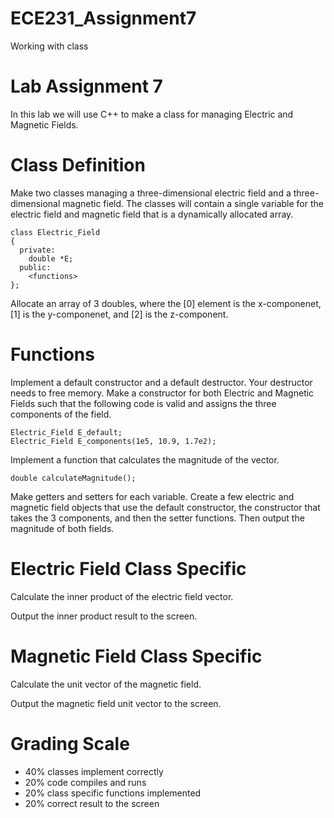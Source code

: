 # ECE231_Assignment7
Working with class
# Lab Assignment 7
In this lab we will use C++ to make a class for managing Electric and Magnetic Fields.  

# Class Definition
Make two classes managing a three-dimensional electric field and a three-dimensional magnetic field.  The classes will contain a single variable for the electric field and magnetic field that is a dynamically allocated array.

```
class Electric_Field
{
  private:
    double *E;
  public:
    <functions>
};
```

Allocate an array of 3 doubles, where the [0] element is the x-componenet, [1] is the y-componenet, and [2] is the z-component.

# Functions
Implement a default constructor and a default destructor.  Your destructor needs to free memory.  Make a constructor for both Electric and Magnetic Fields such that the following code is valid and assigns the three components of the field.

```
Electric_Field E_default;
Electric_Field E_components(1e5, 10.9, 1.7e2);
```
Implement a function that calculates the magnitude of the vector.
```
double calculateMagnitude();
```

Make getters and setters for each variable.  Create a few electric and magnetic field objects that use the default constructor, the constructor that takes the 3 components, and then the setter functions.  Then output the magnitude of both fields.  

# Electric Field Class Specific
Calculate the inner product of the electric field vector.

Output the inner product result to the screen.

# Magnetic Field Class Specific
Calculate the unit vector of the magnetic field.

Output the magnetic field unit vector to the screen.

# Grading Scale
- 40% classes implement correctly
- 20% code compiles and runs
- 20% class specific functions implemented
- 20% correct result to the screen
